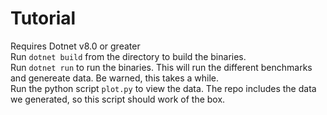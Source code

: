# Tutorial

Requires Dotnet v8.0 or greater  
Run `dotnet build` from the directory to build the binaries.  
Run `dotnet run` to run the binaries. This will run the different benchmarks and genereate data. Be warned, this takes a while.  
Run the python script `plot.py` to view the data. The repo includes the data we generated, so this script should work of the box.  
